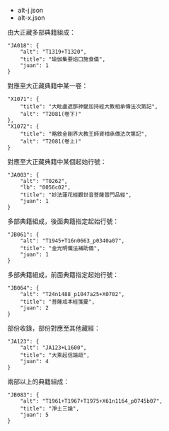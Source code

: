 * alt-j.json
* alt-x.json

由大正藏多部典籍組成：

	"JA018": {
		"alt": "T1319+T1320",
		"title": "瑜伽集要焰口施食儀",
		"juan": 1
	}

對應至大正藏典籍中某一卷：

	"X1071": {
		"title": "大毗盧遮那神變加持經大教相承傳法次第記",
		"alt": "T2081(卷下)"
	},
	"X1072": {
		"title": "略敘金剛界大教王師資相承傳法次第記",
		"alt": "T2081(卷上)"
	}

對應至大正藏典籍中某個起始行號：

	"JA003": {
		"alt": "T0262",
		"lb": "0056c02",
		"title": "妙法蓮花經觀世音菩薩普門品經",
		"juan": 1
	}

多部典籍組成，後面典籍指定起始行號：

	"JB061": {
		"alt": "T1945+T16n0663_p0340a07",
		"title": "金光明懺法補助儀",
		"juan": 1
	}

多部典籍組成，前面典籍指定起始行號：

	"JB064": {
		"alt": "T24n1488_p1047a25+X0702",
		"title": "菩薩戒本經箋要",
		"juan": 2
	}

部份收錄，部份對應至其他藏經：

	"JA123": {
		"alt": "JA123+L1600",
		"title": "大乘起信論疏",
		"juan": 4
	}

兩部以上的典籍組成：

	"JB083": {
		"alt": "T1961+T1967+T1975+X61n1164_p0745b07",
		"title": "淨土三論",
		"juan": 5
	}